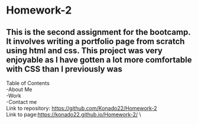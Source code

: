 # Homework-2
## This is the second assignment for the bootcamp. It involves writing a portfolio page from scratch using html and css. This project was very enjoyable as I have gotten a lot more comfortable with CSS than I previously was 
Table of Contents\
-About Me\
-Work\
-Contact me \
Link to repository: https://github.com/Konado22/Homework-2 \
Link to page:https://konado22.github.io/Homework-2/ \
